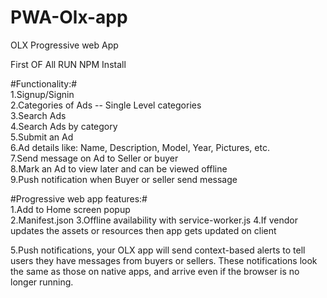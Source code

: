 # PWA-Olx-app
OLX Progressive web App

First OF All RUN NPM Install

#Functionality:#  
1.Signup/Signin  
2.Categories  of  Ads  --  Single  Level  categories    
3.Search  Ads  
4.Search  Ads  by  category  
5.Submit  an  Ad  
6.Ad  details  like:  Name,  Description,  Model,  Year,  Pictures,  etc.  
7.Send  message  on  Ad  to  Seller  or  buyer  
8.Mark  an  Ad  to  view  later  and  can  be  viewed  offline  
9.Push  notification  when  Buyer  or  seller  send  message


#Progressive  web  app  features:#  
1.Add  to  Home  screen  popup  
2.Manifest.json 
3.Offline  availability  with service-worker.js 
4.If  vendor  updates  the  assets  or  resources  then  app  gets  updated  on  client  

5.Push  notifications,  your  OLX  app  will  send  context-based  alerts  to  tell  users 
they  have  messages  from  buyers  or  sellers. 
These  notifications  look  the  same  as  those  on  native  apps,  and  arrive  even  if  the  browser  is  no  longer  running.

